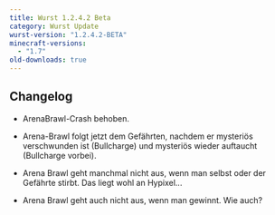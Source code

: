 ```yaml
---
title: Wurst 1.2.4.2 Beta
category: Wurst Update
wurst-version: "1.2.4.2-BETA"
minecraft-versions:
  - "1.7"
old-downloads: true
---
```

## Changelog

- ArenaBrawl-Crash behoben.

- Arena-Brawl folgt jetzt dem Gefährten, nachdem er mysteriös verschwunden ist (Bullcharge) und mysteriös wieder auftaucht (Bullcharge vorbei).

- Arena Brawl geht manchmal nicht aus, wenn man selbst oder der Gefährte stirbt. Das liegt wohl an Hypixel...

- Arena Brawl geht auch nicht aus, wenn man gewinnt. Wie auch?
